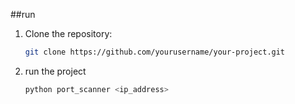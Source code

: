 ##run 

1. Clone the repository:
   ```bash
   git clone https://github.com/yourusername/your-project.git
2. run the project
   ```bash
   python port_scanner <ip_address>
